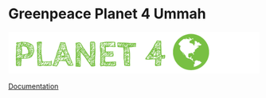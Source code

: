 # Greenpeace Planet 4 Ummah

![Planet4](./planet4.png)

[Documentation](https://support.greenpeace.org/planet4/nro-customization/deployment)
